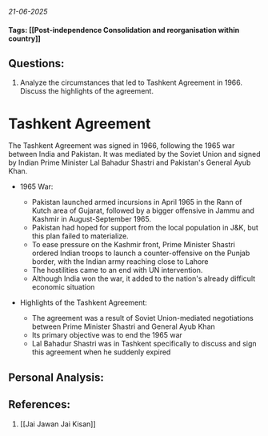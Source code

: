 *21-06-2025*
#### Tags: [[Post-independence Consolidation and reorganisation within country]]


## Questions:

1. Analyze the circumstances that led to Tashkent Agreement in 1966. Discuss the highlights of the agreement.

# Tashkent Agreement

The Tashkent Agreement was signed in 1966, following the 1965 war between India and Pakistan. It was mediated by the Soviet Union and signed by Indian Prime Minister Lal Bahadur Shastri and Pakistan's General Ayub Khan. 


- 1965 War: 
	- Pakistan launched armed incursions in April 1965 in the Rann of Kutch area of Gujarat, followed by a bigger offensive in Jammu and Kashmir in August-September 1965.
	- Pakistan had hoped for support from the local population in J&K, but this plan failed to materialize. 
	- To ease pressure on the Kashmir front, Prime Minister Shastri ordered Indian troops to launch a counter-offensive on the Punjab border, with the Indian army reaching close to Lahore
	- The hostilities came to an end with UN intervention. 
	- Although India won the war, it added to the nation's already difficult economic situation

- Highlights of the Tashkent Agreement:
	- The agreement was a result of Soviet Union-mediated negotiations between Prime Minister Shastri and General Ayub Khan
	- Its primary objective was to end the 1965 war
	- Lal Bahadur Shastri was in Tashkent specifically to discuss and sign this agreement when he suddenly expired




## Personal Analysis:


## References:

1. [[Jai Jawan Jai Kisan]]